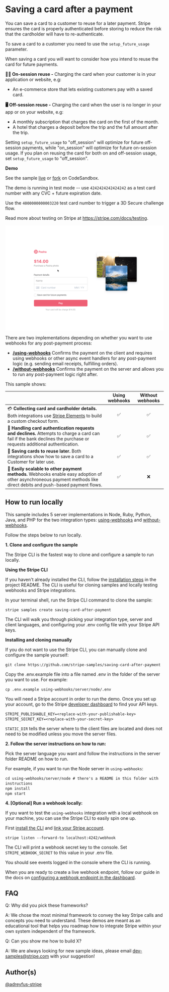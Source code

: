 # Saving a card after a payment

You can save a card to a customer to reuse for a later payment. Stripe ensures the card is properly authenticated before storing to reduce the risk that the cardholder will have to re-authenticate.

To save a card to a customer you need to use the `setup_future_usage` parameter.

When saving a card you will want to consider how you intend to reuse the card for future payments.

**👩‍💻 On-session reuse -** Charging the card when your customer is in your application or website, e.g:

* An e-commerce store that lets existing customers pay with a saved card.

**🖥️ Off-session reuse -** Charging the card when the user is no longer in your app or on your website, e.g: 

* A monthly subscription that charges the card on the first of the month.
* A hotel that charges a deposit before the trip and the full amount after the trip.

Setting `setup_future_usage` to "off_session" will optimize for future off-session payments, while "on_session" will optimize for future on-session usage. If you plan on reusing the card for both on and off-session usage, set `setup_future_usage` to "off_session".

**Demo**

See the sample [live](https://c45nv.sse.codesandbox.io/) or [fork](https://codesandbox.io/s/saving-card-after-a-payment-c45nv) on CodeSandbox.

The demo is running in test mode -- use `4242424242424242` as a test card number with any CVC + future expiration date.

Use the `4000000000003220` test card number to trigger a 3D Secure challenge flow.

Read more about testing on Stripe at https://stripe.com/docs/testing.

<img src="./saving-card-after-payment.gif" alt="A checkout form with a checkbox to let you save a payment method" align="center">

There are two implementations depending on whether you want to use webhooks for any post-payment process: 
* **[/using-webhooks](/using-webhooks)** Confirms the payment on the client and requires using webhooks or other async event handlers for any post-payment logic (e.g. sending email receipts, fulfilling orders). 
* **[/without-webhooks](/without-webhooks)** Confirms the payment on the server and allows you to run any post-payment logic right after.

This sample shows:
<!-- prettier-ignore -->
|     | Using webhooks | Without webhooks
:--- | :---: | :---:
💳 **Collecting card and cardholder details.** Both integrations use [Stripe Elements](https://stripe.com/docs/stripe-js) to build a custom checkout form. | ✅  | ✅ |
🙅 **Handling card authentication requests and declines.** Attempts to charge a card can fail if the bank declines the purchase or requests additional authentication.  | ✅  | ✅ |
💁 **Saving cards to reuse later.** Both integrations show how to save a card to a Customer for later use. | ✅ | ✅ |
🏦 **Easily scalable to other payment methods.** Webhooks enable easy adoption of other asynchroneous payment methods like direct debits and push-based payment flows. | ✅ | ❌ |

## How to run locally

This sample includes 5 server implementations in Node, Ruby, Python, Java, and PHP for the two integration types: [using-webhooks](/using-webhooks) and [without-webhooks](/without-webhooks). 

Follow the steps below to run locally.

**1. Clone and configure the sample**

The Stripe CLI is the fastest way to clone and configure a sample to run locally. 

**Using the Stripe CLI**

If you haven't already installed the CLI, follow the [installation steps](https://github.com/stripe/stripe-cli#installation) in the project README. The CLI is useful for cloning samples and locally testing webhooks and Stripe integrations.

In your terminal shell, run the Stripe CLI command to clone the sample:

```
stripe samples create saving-card-after-payment
```

The CLI will walk you through picking your integration type, server and client languages, and configuring your .env config file with your Stripe API keys.

**Installing and cloning manually**

If you do not want to use the Stripe CLI, you can manually clone and configure the sample yourself:

```
git clone https://github.com/stripe-samples/saving-card-after-payment
```

Copy the .env.example file into a file named .env in the folder of the server you want to use. For example:

```
cp .env.example using-webhooks/server/node/.env
```

You will need a Stripe account in order to run the demo. Once you set up your account, go to the Stripe [developer dashboard](https://stripe.com/docs/development#api-keys) to find your API keys.

```
STRIPE_PUBLISHABLE_KEY=<replace-with-your-publishable-key>
STRIPE_SECRET_KEY=<replace-with-your-secret-key>
```

`STATIC_DIR` tells the server where to the client files are located and does not need to be modified unless you move the server files.

**2. Follow the server instructions on how to run:**

Pick the server language you want and follow the instructions in the server folder README on how to run.

For example, if you want to run the Node server in `using-webhooks`:

```
cd using-webhooks/server/node # there's a README in this folder with instructions
npm install
npm start
```

**4. [Optional] Run a webhook locally:**

If you want to test the `using-webhooks` integration with a local webhook on your machine, you can use the Stripe CLI to easily spin one up.

First [install the CLI](https://stripe.com/docs/stripe-cli) and [link your Stripe account](https://stripe.com/docs/stripe-cli#link-account).

```
stripe listen --forward-to localhost:4242/webhook
```

The CLI will print a webhook secret key to the console. Set `STRIPE_WEBHOOK_SECRET` to this value in your .env file.

You should see events logged in the console where the CLI is running.

When you are ready to create a live webhook endpoint, follow our guide in the docs on [configuring a webhook endpoint in the dashboard](https://stripe.com/docs/webhooks/setup#configure-webhook-settings). 


## FAQ
Q: Why did you pick these frameworks?

A: We chose the most minimal framework to convey the key Stripe calls and concepts you need to understand. These demos are meant as an educational tool that helps you roadmap how to integrate Stripe within your own system independent of the framework.

Q: Can you show me how to build X?

A: We are always looking for new sample ideas, please email dev-samples@stripe.com with your suggestion!

## Author(s)
[@adreyfus-stripe](https://twitter.com/adrind)
